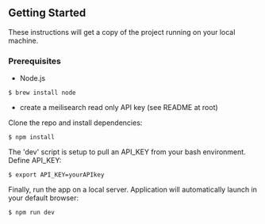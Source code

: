 ## Getting Started

These instructions will get a copy of the project running on your local machine.

### Prerequisites

* Node.js

```
$ brew install node
```

* create a meilisearch read only API key (see README at root)


Clone the repo and install dependencies:

```
$ npm install
```
The 'dev' script is setup to pull an API_KEY from your bash environment. Define API_KEY:

```
$ export API_KEY=yourAPIkey
```

Finally, run the app on a local server. Application will automatically launch in your default browser:

```
$ npm run dev 
```

